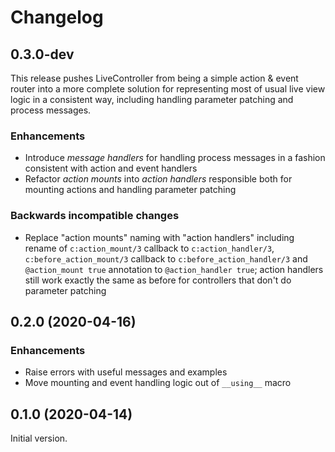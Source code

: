 # Changelog

## 0.3.0-dev

This release pushes LiveController from being a simple action & event router into a more complete
solution for representing most of usual live view logic in a consistent way, including handling
parameter patching and process messages.

### Enhancements

- Introduce *message handlers* for handling process messages in a fashion consistent with action and
  event handlers
- Refactor *action mounts* into *action handlers* responsible both for mounting actions and handling
  parameter patching

### Backwards incompatible changes

- Replace "action mounts" naming with "action handlers" including rename of `c:action_mount/3`
  callback to `c:action_handler/3`, `c:before_action_mount/3` callback to
  `c:before_action_handler/3` and `@action_mount true` annotation to `@action_handler true`; action
  handlers still work exactly the same as before for controllers that don't do parameter patching

## 0.2.0 (2020-04-16)

### Enhancements

- Raise errors with useful messages and examples
- Move mounting and event handling logic out of `__using__` macro

## 0.1.0 (2020-04-14)

Initial version.
